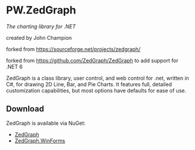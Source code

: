 # PW.ZedGraph

*The charting library for .NET*

created by John Champion

forked from https://sourceforge.net/projects/zedgraph/

forked from https://github.com/ZedGraph/ZedGraph to add support for .NET 6

ZedGraph is a class library, user control, and web control for .net, written in C#, for drawing 2D Line, Bar, and Pie Charts. It features full, detailed customization capabilities, but most options have defaults for ease of use.

## Download

ZedGraph is available via NuGet:
- [ZedGraph](http://nuget.org/packages/ZedGraph)
- [ZedGraph.WinForms](http://nuget.org/packages/ZedGraph.WinForms)
